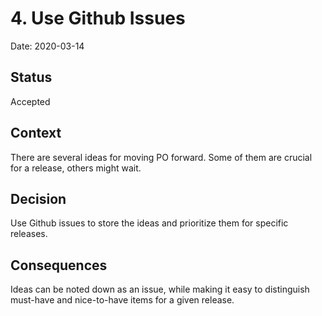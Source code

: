 # 4. Use Github Issues

Date: 2020-03-14

## Status

Accepted

## Context

There are several ideas for moving PO forward. Some of them are crucial for a release, others might wait.

## Decision

Use Github issues to store the ideas and prioritize them for specific releases.

## Consequences

Ideas can be noted down as an issue, while making it easy to distinguish must-have and nice-to-have items for a given release.
